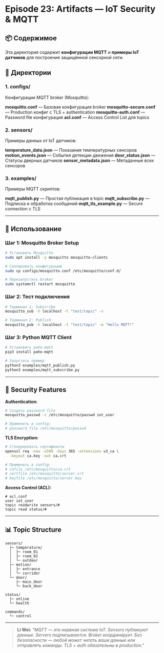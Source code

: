 # Episode 23: Artifacts — IoT Security & MQTT

## 📦 Содержимое

Эта директория содержит **конфигурации MQTT** и **примеры IoT датчиков** для построения защищённой сенсорной сети.

## 📁 Директории

### 1. configs/

Конфигурации MQTT broker (Mosquitto):

**mosquitto.conf** — Базовая конфигурация broker
**mosquitto-secure.conf** — Production конфиг с TLS + authentication
**mosquitto-auth.conf** — Password file конфигурация
**acl.conf** — Access Control List для topics

### 2. sensors/

Примеры данных от IoT датчиков:

**temperature_data.json** — Показания температурных сенсоров
**motion_events.json** — События детекции движения
**door_status.json** — Статусы дверных датчиков
**sensor_metadata.json** — Метаданные всех сенсоров

### 3. examples/

Примеры MQTT скриптов:

**mqtt_publish.py** — Простая публикация в topic
**mqtt_subscribe.py** — Подписка и обработка сообщений
**mqtt_tls_example.py** — Secure connection с TLS

---

## 🎯 Использование

### Шаг 1: Mosquitto Broker Setup

```bash
# Установить Mosquitto
sudo apt install -y mosquitto mosquitto-clients

# Скопировать конфигурацию
sudo cp configs/mosquitto.conf /etc/mosquitto/conf.d/

# Перезапустить broker
sudo systemctl restart mosquitto
```

### Шаг 2: Тест подключения

```bash
# Терминал 1: Subscribe
mosquitto_sub -h localhost -t "test/topic" -v

# Терминал 2: Publish
mosquitto_pub -h localhost -t "test/topic" -m "Hello MQTT!"
```

### Шаг 3: Python MQTT Client

```bash
# Установить paho-mqtt
pip3 install paho-mqtt

# Запустить пример
python3 examples/mqtt_publish.py
python3 examples/mqtt_subscribe.py
```

---

## 🔐 Security Features

**Authentication:**
```bash
# Создать password file
mosquitto_passwd -c /etc/mosquitto/passwd iot_user

# Применить в config:
# password_file /etc/mosquitto/passwd
```

**TLS Encryption:**
```bash
# Сгенерировать сертификаты
openssl req -new -x509 -days 365 -extensions v3_ca \
  -keyout ca.key -out ca.crt

# Применить в config:
# cafile /etc/mosquitto/ca.crt
# certfile /etc/mosquitto/server.crt
# keyfile /etc/mosquitto/server.key
```

**Access Control (ACL):**
```
# acl.conf
user iot_user
topic readwrite sensors/#
topic read status/#
```

---

## 📊 Topic Structure

```
sensors/
  ├─ temperature/
  │  ├─ room_01
  │  ├─ room_02
  │  └─ outdoor
  ├─ motion/
  │  ├─ entrance
  │  └─ corridor
  └─ door/
     ├─ main_door
     └─ back_door

status/
  ├─ online
  └─ health

commands/
  └─ control
```

---

> **Li Wei:** *"MQTT — это нервная система IoT. Sensors публикуют данные. Servers подписываются. Broker координирует. Без безопасности — любой может читать ваши данные или отправлять команды. TLS + auth обязательны в production."*
